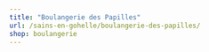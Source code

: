 ```yaml
---
title: "Boulangerie des Papilles"
url: /sains-en-gohelle/boulangerie-des-papilles/
shop: boulangerie
---
```

